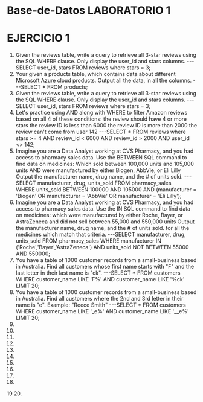 # Base-de-Datos LABORATORIO 1
# EJERCICIO 1
1. Given the reviews table, write a query to retrieve all 3-star reviews using the SQL WHERE clause. Only display the user_id and stars columns.
    ---SELECT user_id, stars FROM reviews
       where stars = 3;
2. Your given a products table, which contains data about different Microsoft Azure cloud products. Output all the data, in all the columns.
    ---SELECT * FROM products;
3. Given the reviews table, write a query to retrieve all 3-star reviews using the SQL WHERE clause. Only display the user_id and stars columns.
    ---SELECT user_id, stars FROM reviews
       where stars = 3;
4. Let's practice using AND along with WHERE to filter Amazon reviews based on all 4 of these conditions:
   the review should have 4 or more stars
   the review ID is less than 6000
   the review ID is more than 2000
   the review can't come from user 142
    ---SELECT * FROM reviews
       where stars >= 4 AND review_id < 6000 AND review_id > 2000 AND user_id <> 142;
5. Imagine you are a Data Analyst working at CVS Pharmacy, and you had access to pharmacy sales data. Use the BETWEEN SQL command to find data on medicines:
   Which sold between 100,000 units and 105,000 units
   AND were manufactured by either Biogen, AbbVie, or Eli Lilly
   Output the manufacturer name, drug name, and the # of units sold.
    ---SELECT manufacturer, drug, units_sold FROM pharmacy_sales    
       WHERE units_sold BETWEEN 100000 AND 105000 
       AND (manufacturer = 'Biogen' OR manufacturer = 'AbbVie' OR manufacturer = 'Eli Lilly'); 
6. Imagine you are a Data Analyst working at CVS Pharmacy, and you had access to pharmacy sales data. Use the IN SQL command to find data on medicines:
   which were manufactured by either Roche, Bayer, or AstraZeneca
   and did not sell between 55,000 and 550,000 units
   Output the manufacturer name, drug name, and the # of units sold. for all the medicines which match that criteria.
    ---SELECT manufacturer, drug, units_sold FROM pharmacy_sales
       WHERE manufacturer IN ('Roche','Bayer','AstraZeneca')
       AND units_sold NOT BETWEEN 55000 AND 550000;
7. You have a table of 1000 customer records from a small-business based in Australia.
   Find all customers whose first name starts with "F" and the last letter in their last name is "ck".
    ---SELECT * FROM customers 
       WHERE customer_name LIKE 'F%' 
       AND customer_name LIKE '%ck'
       LIMIT 20;
8. You have a table of 1000 customer records from a small-business based in Australia.
   Find all customers where the 2nd and 3rd letter in their name is "e".
   Example: "Reece Smith"
    ---SELECT * FROM customers 
       WHERE customer_name LIKE '_e%'
       AND customer_name LIKE '__e%'
       LIMIT 20;
9. 
10.
11.
12.
13.
14.
15.
16.
17.
18.
19
20.

